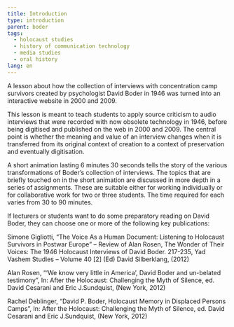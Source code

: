 ```yaml
---
title: Introduction
type: introduction
parent: boder
tags:
  - holocaust studies
  - history of communication technology
  - media studies
  - oral history
lang: en
---
```


A lesson about how the collection of interviews with concentration camp survivors created by psychologist David Boder in 1946 was turned into an interactive website in 2000 and 2009.

This lesson is meant to teach students to apply source criticism to audio interviews that were recorded with now obsolete technology in 1946, before being digitised and published on the web in 2000 and 2009. The central point is whether the meaning and value of an interview changes when it is transferred from its original context of creation to a context of preservation and eventually digitisation.

A short animation lasting 6 minutes 30 seconds tells the story of the various transformations of Boder’s collection of interviews. The topics that are briefly touched on in the short animation are discussed in more depth in a series of assignments. These are suitable either for working individually or for collaborative work for two or three students. The time required for each varies from 30 to 90 minutes.

If lecturers or students want to do some preparatory reading on David Boder, they can choose one or more of the following key publications:

Simone Gigliotti, “The Voice As a Human Document: Listening to Holocaust Survivors in Postwar Europe” – Review of Alan Rosen, The Wonder of Their Voices: The 1946 Holocaust Interviews of David Boder. 217-235, Yad Vashem Studies – Volume 40 [2] (Ed) David Silberklang, (2012)

Alan Rosen, “‘We know very little in America’, David Boder and un-belated testimony”, In: After the Holocaust: Challenging the Myth of Silence, ed. David Cesarani and Eric J.Sundquist, (New York, 2012)

Rachel Deblinger, “David P. Boder, Holocaust Memory in Displaced Persons Camps”, In: After the Holocaust: Challenging the Myth of Silence, ed. David Cesarani and Eric J.Sundquist, (New York, 2012)

